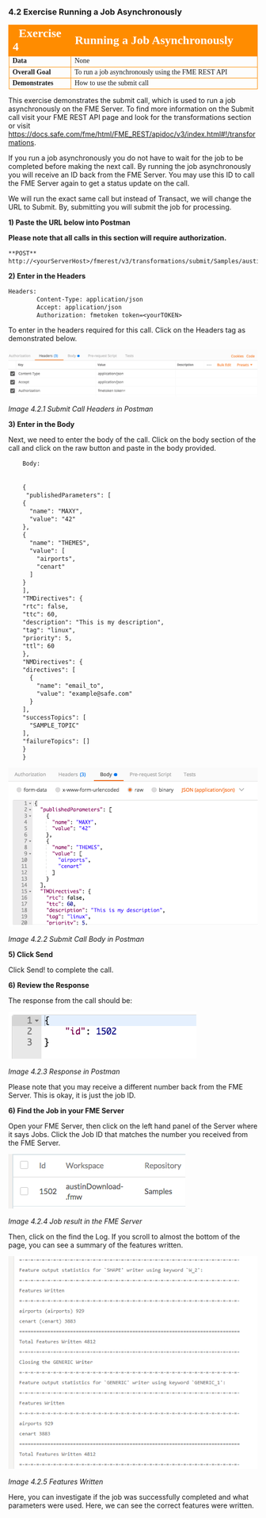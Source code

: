 ### 4.2 Exercise Running a Job Asynchronously

<table style="border-spacing: 0px;border-collapse: collapse;font-family:serif">
<tr>
<td width=25% style="vertical-align:middle;background-color:darkorange;border: 2px solid darkorange">
<i class="fa fa-cogs fa-lg fa-pull-left fa-fw" style="color:white;padding-right: 12px;vertical-align:text-top"></i>
<span style="color:white;font-size:x-large;font-weight: bold">Exercise 4</span>
</td>
<td style="border: 2px solid darkorange;background-color:darkorange;color:white">
<span style="color:white;font-size:x-large;font-weight: bold">Running a Job Asynchronously</span>
</td>
</tr>

<tr>
<td style="border: 1px solid darkorange; font-weight: bold">Data</td>
<td style="border: 1px solid darkorange">None</td>
</tr>

<tr>
<td style="border: 1px solid darkorange; font-weight: bold">Overall Goal</td>
<td style="border: 1px solid darkorange">To run a job asynchronously using the FME REST API</td>
</tr>

<tr>
<td style="border: 1px solid darkorange; font-weight: bold">Demonstrates</td>
<td style="border: 1px solid darkorange">How to use the submit call</td>
</tr>


</table>

This exercise demonstrates the submit call, which is used to run a job asynchronously on the FME Server. To find more information on the Submit call visit your FME REST API page and look for the transformations section or visit https://docs.safe.com/fme/html/FME_REST/apidoc/v3/index.html#!/transformations.  

If you run a job asynchronously you do not have to wait for the job to
be completed before making the next call. By running the job
asynchronously you will receive an ID back from the FME Server. You may
use this ID to call the FME Server again to get a status update on the
call.

We will run the exact same call but instead of Transact, we will change
the URL to Submit. By, submitting you will submit the job for
processing.

**1) Paste the URL below into Postman**

**Please note that all calls in this section will require
authorization.**


    **POST** http://<yourServerHost>/fmerest/v3/transformations/submit/Samples/austinDownload.fmw

**2) Enter in the Headers**

    Headers:
            Content-Type: application/json
            Accept: application/json
            Authorization: fmetoken token=<yourTOKEN>

To enter in the headers required for this call. Click on the Headers tag as demonstrated below.  

![](./Images/image4.2.1.SubmitPostman.png)

*Image 4.2.1 Submit Call Headers in Postman*


**3) Enter in the Body**


Next, we need to enter the body of the call. Click on the body section of the call and click on the raw button and paste in the body provided.

        Body:


        {
         "publishedParameters": [
        {
          "name": "MAXY",
          "value": "42"
        },
        {
          "name": "THEMES",
          "value": [
            "airports",
            "cenart"
          ]
        }
        ],
        "TMDirectives": {
        "rtc": false,
        "ttc": 60,
        "description": "This is my description",
        "tag": "linux",
        "priority": 5,
        "ttl": 60
        },
        "NMDirectives": {
        "directives": [
          {
            "name": "email_to",
            "value": "example@safe.com"
          }
        ],
        "successTopics": [
          "SAMPLE_TOPIC"
        ],
        "failureTopics": []
        }
        }

![](./Images/image4.2.2.SubmitBodyPostman.png)

*Image 4.2.2 Submit Call Body in Postman*

**5) Click Send**

Click Send! to complete the call.


**6) Review the Response**

The response from the call should be:

![](./Images/image4.2.3.Response.png)

*Image 4.2.3 Response in Postman*

Please note that you may receive a different number back from the FME
Server. This is okay, it is just the job ID.

**6) Find the Job in your FME Server**

Open your FME Server, then click on the left hand panel of the Server where it says Jobs. Click the Job ID that matches the number you received from the FME Server.

![](./Images/image4.2.4.JobResult.png)

*Image 4.2.4 Job result in the FME Server*

Then, click on the find the Log. If you scroll to almost the bottom of the page, you can see a summary of the features written.

![](./Images/image4.2.5.JobLog.png)

*Image 4.2.5 Features Written*

Here, you can investigate if the job was successfully completed and what parameters were used. Here, we can see the correct features were written.

